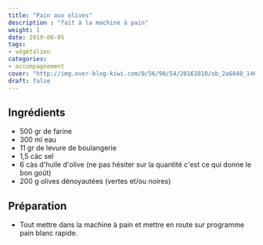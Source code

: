 ```yaml
---
title: "Pain aux olives"
description : "fait à la machine à pain"
weight: 1
date: 2019-06-05
tags:
- végétalien
categories:
- accompagnement
cover: "http://img.over-blog-kiwi.com/0/56/90/54/20161010/ob_2a6840_14646660-10208727821891175-1816837523.jpg"
draft: false
---
```


## Ingrédients

* 500 gr de farine
* 300 ml eau
* 11 gr de levure de boulangerie
* 1,5 càc sel
* 6 càs d'huile d'olive (ne pas hésiter sur la quantité c'est ce qui donne le bon goût)
* 200 g olives dénoyautées (vertes et/ou noires)



## Préparation

* Tout mettre dans la machine à pain et mettre en route sur programme pain blanc rapide.

